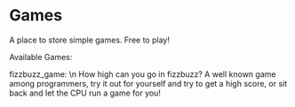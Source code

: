 # Games
A place to store simple games. Free to play!

Available Games:

fizzbuzz_game: \n
  How high can you go in fizzbuzz? A well known game among programmers, try it out for yourself and try to get a high score, 
  or sit back and let the CPU run a game for you!
